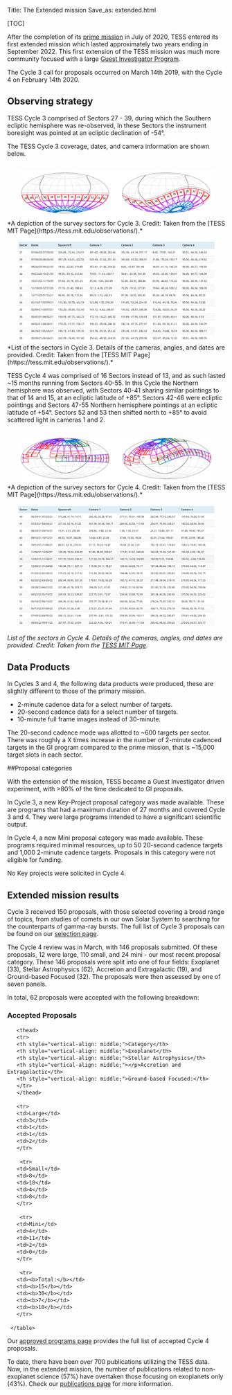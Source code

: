Title: The Extended mission
Save_as: extended.html

[TOC]

After the completion of its [prime mission](primary.html) in July of 2020, TESS entered its first extended mission which lasted approximately two years ending in September 2022.
This first extension of the TESS mission was much more community focused with a large [Guest Investigator Program](proposing-investigations.html).

The Cycle 3 call for proposals occurred on March 14th 2019, with the Cycle 4 on February 14th 2020.


## Observing strategy

TESS Cycle 3 comprised of Sectors 27 - 39, during which the Southern ecliptic hemisphere was re-observed, In these Sectors the instrument boresight was pointed at an ecliptic declination of -54°.

The TESS Cycle 3 coverage, dates, and camera information are shown below. 

<center>
<br/>
  <img class="img-responsive" style="max-width:90%;" src="images/Cycle3sectors.png">
<br/>
</center>
*A depiction of the survey sectors for Cycle 3. Credit: Taken from the [TESS MIT Page](https://tess.mit.edu/observations/).*

<center>
<br/>
  <img class="img-responsive" style="max-width:90%;" src="images/Cycle3table.png">
<br/>
</center>
*List of the sectors in Cycle 3. Details of the cameras, angles, and dates are provided. Credit: Taken from the [TESS MIT Page](https://tess.mit.edu/observations/).*

TESS Cycle 4 was comprised of 16 Sectors instead of 13, and as such lasted ~15 months running from Sectors 40-55. In this Cycle the Northern hemisphere was observed, with Sectors 40-41 sharing similar pointings to that of 14 and 15, at an ecliptic latitude of +85°. Sectors 42-46 were ecliptic pointings and Sectors 47-55 Northern hemisphere pointings at an ecliptic latitude of +54°. Sectors 52 and 53 then shifted north to +85° to avoid scattered light in cameras 1 and 2.

<center>
<br/>
  <img class="img-responsive" style="max-width:90%;" src="images/Cycle4sectors.png">
<br/>
</center>
*A depiction of the survey sectors for Cycle 4. Credit: Taken from the [TESS MIT Page](https://tess.mit.edu/observations/).*

<center>
<br/>
  <img class="img-responsive" style="max-width:90%;" src="images/Cycle4table.png">
<br/>
</center>

*List of the sectors in Cycle 4. Details of the cameras, angles, and dates are provided. Credit: Taken from the [TESS MIT Page](https://tess.mit.edu/observations/).*

## Data Products 

In Cycles 3 and 4, the following data products were produced, these are slightly different to those of the primary mission. 

* 2-minute cadence data for a select number of targets.
* 20-second cadence data for a select number of targets.
* 10-minute full frame images instead of 30-minute.

The 20-second cadence mode was allotted to ~600 targets per sector.
There was roughly a X times increase in the number of 2-minute cadenced targets in the GI program compared to the prime mission, that is ~15,000 target slots in each sector.

##Proposal categories

With the extension of the mission, TESS became a Guest Investigator driven experiment, with >80% of the time dedicated to GI proposals. 

In Cycle 3, a new Key-Project proposal category was made available. These are programs that had a maximum duration of 27 months and covered Cycle 3 and 4. They were large programs intended to have a significant scientific output.

In Cycle 4, a new Mini proposal category was made available. These programs required minimal resources, up to 50 20-second cadence targets and 1,000 2-minute cadence targets. Proposals in this category were not eligible for funding.

No Key projects were solicited in Cycle 4.

## Extended mission results

Cycle 3 received 150 proposals, with those selected covering a broad range of topics, from studies of comets in our own Solar System to searching for the counterparts of gamma-ray bursts. The full list of Cycle 3 proposals can be found on our [selection page](https://heasarc.gsfc.nasa.gov/docs/tess/approved-programs.html#cycle-3).

The Cycle 4 review was in March, with 146 proposals submitted. Of these proposals, 12 were large, 110 small, and 24 mini - our most recent proposal category. These 146 proposals were split into one of four fields: Exoplanet (33), Stellar Astrophysics (62), Accretion and Extragalactic (19), and Ground-based Focused (32). The proposals were then assessed by one of seven panels.

In total, 62 proposals were accepted with the following breakdown:

<div class="panel panel-primary">
  <div class="panel-heading">
    <h3 class="panel-title">Accepted Proposals</h3>
  </div>

<table class="table table-striped table-hover" style="font-size: 0.77em;">
       <col style="width:20%">
       <col style="width:20%">
       <col style="width:20%">
       <col style="width:20%">

       <thead>
       <tr>
       <th style="vertical-align: middle;">Category</th>
       <th style="vertical-align: middle;">Exoplanet</th>
       <th style="vertical-align: middle;">Stellar Astrophysics</th>
       <th style="vertical-align: middle;"></p>Accretion and Extragalactic</th>
       <th style="vertical-align: middle;">Ground-based Focused:</th>
       </tr>
       </thead>

       <tr>  
       <td>Large</td>
       <td>3</td> 
       <td>1</td>
       <td>1</td>
       <td>2</td>
       </tr>
       
        <tr>  
       <td>Small</td>
       <td>8</td> 
       <td>18</td>
       <td>4</td>
       <td>8</td>
       </tr>
       
        <tr>  
       <td>Mini</td>
       <td>4</td> 
       <td>11</td>
       <td>2</td>
       <td>0</td>
       </tr>
       
        <tr>  
       <td><b>Total:</b></td>
       <td><b>15</b></td> 
       <td><b>30</b></td>
       <td><b>7</b></td>
       <td><b>10</b></td>
       </tr>
       
     </table>
</div>
</div>

Our [approved programs page](https://heasarc.gsfc.nasa.gov/docs/tess/approved-programs.html#cycle-4) provides the full list of accepted Cycle 4 proposals. 

To date, there have been over 700 publications utilizing the TESS data. Now, in the extended mission, the number of publications related to non-exoplanet science (57%) have overtaken those focusing on exoplanets only (43%). Check our [publications page](https://heasarc.gsfc.nasa.gov/docs/tess/publications.html) for more information.


